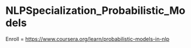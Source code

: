 # NLPSpecialization_Probabilistic_Models

Enroll = https://www.coursera.org/learn/probabilistic-models-in-nlp

